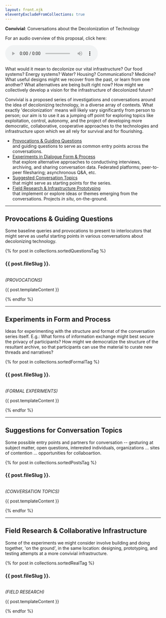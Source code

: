 ```yaml
---
layout: front.njk
eleventyExcludeFromCollections: true
---
```


<div id="title">
<b>Convivial</b>: Conversations about the Decolonization of Technology
</div>

<div id="excerpt">

For an <span id="punch">audio overview</span> of this proposal, click here:

<audio controls id="music">
<source src="/audio/convivial3.mp3" type="audio/mpeg">
Your browser does not support the audio element.
</audio>

</div>


<div id="blurb">

<span id="punch">What would it mean to decolonize our vital infrastructure? </span>Our food systems? Energy systems? Water? Housing? Communications? Medicine? What useful designs might we recover from the past, or learn from one another? What alternatives are being built right now? How might we collectively develop a vision for the infrastructure of decolonized future?

<span id="punch">Convivial</span> is a proposed series of investigations and conversations around the idea of decolonizing technology, in a diverse array of contexts. What exactly 'decolonization' means will likely vary significantly from person to person; our aim is to use it as a jumping off point for exploring topics like exploitation, control, autonomy, and the project of developing more democratic, collaborative, cooperative approaches to the technologies and infrastructure upon which we all rely for survival and for flourishing.

- <div id="highlight"> <a href="#provocations">Provocations & Guiding Questions</a></div> and guiding questions to serve as common entry points across the conversations. 
- <div id="highlight"> <a href="#formal">Experiments in Dialogue Form & Process</a></div> that explore alternative approaches to conductiving interviews, archiving, and sharing conversation data. Federated platforms; peer-to-peer filesharing; asynchronous Q&A, etc.
- <div id="highlight"> <a href="#topics">Suggested Conversation Topics</a></div> that might serve as starting points for the series.
- <div id="highlight"> <a href="#inperson">Field Research & Infrastructure Prototyping</a></div> that implement or explore ideas or themes emerging from the conversations. Projects <i>in situ</i>, on-the-ground.

</div>

---

## <a name="provocations">Provocations & Guiding Questions</a>

<div id="blurb">

Some baseline queries and provocations to present to interlocutors that might serve as useful starting points in various conversations about decolonizing technology. 

</div>

<div class="posts-area">
{% for post in collections.sortedQuestionsTag %}
  <div class="post">
    <div class="formal-contents">
      <div class="text">
<h3> {{ post.fileSlug }}.</h3>
<br>
<i>(PROVOCATIONS)</i>
        <p>{{ post.templateContent }}</p>
      </div>
    </div>
  </div>
{% endfor %}
</div>

---

## <a name="formal">Experiments in Form and Process</a>

<div id="blurb">

Ideas for experimenting with the structure and format of the conversation series itself.  E.g.: What forms of information exchange might best secure the privacy of participants?  How might we democratize the structure of the resultant archive, so that participants can use the material to curate new threads and narratives? 

</div>

<div class="posts-area">
{% for post in collections.sortedFormalTag %}
  <div class="post">
    <div class="formal-contents"> 
      <div class="text">
<h3> {{ post.fileSlug }}.</h3>
<br>
<i>(FORMAL EXPERIMENTS)</i>
        <p>{{ post.templateContent }}</p>
      </div>
    </div>
  </div>
{% endfor %}
</div>

---

## <a name="topics">Suggestions for Conversation Topics</a>

<div id="blurb">

Some possible entry points and partners for conversation -- gesturing at subject matter, open questions, interested individuals, organizations ... sites of contention ... opportunities for collaboartion.

</div>

<div class="posts-area">
{% for post in collections.sortedPostsTag %}
  <div class="post">
    <div class="post-contents">
      <div class="text">
<h3> {{ post.fileSlug }}.</h3>
<br>
<i>(CONVERSATION TOPICS)</i>
        <p>{{ post.templateContent }}</p>
      </div>
    </div>
  </div>
{% endfor %}
</div>

---

## <a name="inperson">Field Research & Collaborative Infrastructure</a>

<div id="blurb">

Some of the experiments we might consider involve building and doing together, 'on the ground', in the same location: designing, prototyping, and testing attempts at a more convivial infrastructure. 
</div>

<div class="posts-area">
{% for post in collections.sortedRealTag %}
  <div class="post">
    <div class="formal-contents">
      <div class="text">
<h3> {{ post.fileSlug }}.</h3>
<br>
<i>(FIELD RESEARCH)</i>
        <p>{{ post.templateContent }}</p>
      </div>
    </div>
  </div>
{% endfor %}
</div>
